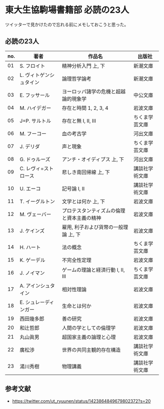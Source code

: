 # 東大生協駒場書籍部 必読の23人
ツイッターで見かけたので忘れる前にメモしておこうと思った。

## 必読の23人
|no.|著者                       |作品名                                     |出版社
|---|---                        |---                                        |---
|01 |S. フロイト                |精神分析入門 上, 下                        |新潮文庫
|02 |L. ヴィトゲンシュタイン    |論理哲学論考                               |新潮文庫
|03 |E. フッサール              |ヨーロッパ諸学の危機と超越論的現象学       |中公文庫
|04 |M. ハイデガー              |存在と時間 1, 2, 3, 4                      |岩波文庫
|05 |J=P. サルトル              |存在と無 I, II, III                        |ちくま学芸文庫
|06 |M. フーコー                |血の考古学                                 |河出文庫
|07 |J. デリダ                  |声と現象                                   |ちくま学芸文庫
|08 |G. ドゥルーズ              |アンチ・オイディプス 上, 下                |河出文庫
|09 |C. レヴィ=ストロース       |悲しき南回帰線 上, 下                      |講談社学術文庫
|10 |U. エーコ                  |記号論 I, II                               |講談社学術文庫
|11 |T. イーグルトン            |文学とは何か 上, 下                        |岩波文庫
|12 |M. ヴェーバー              |プロテスタンティズムの倫理と資本主義の精神 |岩波文庫
|13 |J. ケインズ                |雇用, 利子および貨幣の一般理論 上, 下      |岩波文庫
|14 |H. ハート                  |法の概念                                   |ちくま学芸文庫
|15 |K. ゲーデル                |不完全性定理                               |岩波文庫
|16 |J. ノイマン                |ゲームの理論と経済行動 I, II, III          |ちくま学芸文庫
|17 |A. アインシュタイン        |相対性理論                                 |岩波文庫
|18 |E. シュレーディンガー      |生命とは何か                               |岩波文庫
|19 |西田幾多郎                 |善の研究                                   |岩波文庫
|20 |和辻哲郎                   |人間の学としての倫理学                     |岩波文庫
|21 |丸山眞男                   |超国家主義の論理と心理                     |岩波文庫
|22 |廣松渉                     |世界の共同主観的存在構造                   |講談社学術文庫
|23 |湯川秀樹                   |物理講義                                   |講談社学術文庫


## 参考文献

- https://twitter.com/ut_ryuunen/status/1423864849679802372?s=20

